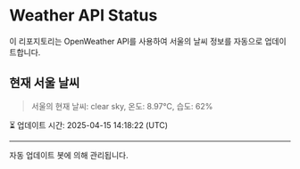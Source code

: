 
# Weather API Status

이 리포지토리는 OpenWeather API를 사용하여 서울의 날씨 정보를 자동으로 업데이트합니다.

## 현재 서울 날씨
> 서울의 현재 날씨: clear sky, 온도: 8.97°C, 습도: 62%

⏳ 업데이트 시간: 2025-04-15 14:18:22 (UTC)

---
자동 업데이트 봇에 의해 관리됩니다.
